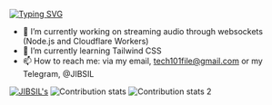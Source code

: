 [![Typing SVG](https://readme-typing-svg.herokuapp.com?lines=Hi!+I'm+JIBSIL!+%F0%9F%91%8B;%E2%9A%A1++I+code+JavaScript+and+Node.js+%E2%9A%A1+)](https://git.io/typing-svg)
- 🔭 I’m currently working on streaming audio through websockets (Node.js and Cloudflare Workers)
- 🌱 I’m currently learning Tailwind CSS
- 📫 How to reach me: via my email, tech101file@gmail.com or my Telegram, @JIBSIL

[![JIBSIL's](https://github-readme-stats.vercel.app/api?username=jibsil&theme=react&hide_border=true)](https://github.com/anuraghazra/github-readme-stats) 
![Contribution stats](https://github-readme-streak-stats.herokuapp.com/?user=JIBSIL&theme=react&hide_border=true)
![Contribution stats 2](https://activity-graph.herokuapp.com/graph?username=JIBSIL&theme=react-dark&bg_color=20232a&hide_border=true)
